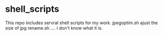 shell_scripts
=============

This repo includes servral shell scripts for my work. 
jpegoptim.sh ajust the size of jpg
rename.sh .... i don't know what it is.
